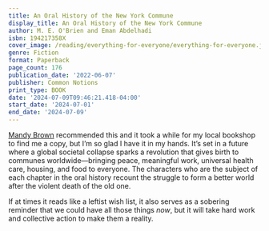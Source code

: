 ```yaml
---
title: An Oral History of the New York Commune
display_title: An Oral History of the New York Commune
author: M. E. O'Brien and Eman Abdelhadi
isbn: 194217358X
cover_image: /reading/everything-for-everyone/everything-for-everyone.jpg
genre: Fiction
format: Paperback
page_count: 176
publication_date: '2022-06-07'
publisher: Common Notions
print_type: BOOK
date: '2024-07-09T09:46:21.418-04:00'
start_date: '2024-07-01'
end_date: '2024-07-09'
---
```


[Mandy Brown](https://aworkinglibrary.com/reading/everything-for-everyone) recommended this and it took a while for my local bookshop to find me a copy, but I’m so glad I have it in my hands. It’s set in a future where a global societal collapse sparks a revolution that gives birth to communes worldwide—bringing peace, meaningful work, universal health care, housing, and food to everyone. The characters who are the subject of each chapter in the oral history recount the struggle to form a better world after the violent death of the old one.

If at times it reads like a leftist wish list, it also serves as a sobering reminder that we could have all those things *now*, but it will take hard work and collective action to make them a reality.

